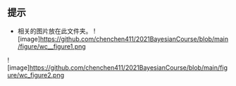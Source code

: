
## 提示

* 相关的图片放在此文件夹。
![image]https://github.com/chenchen411/2021BayesianCourse/blob/main/figure/wc__figure1.png


![image]https://github.com/chenchen411/2021BayesianCourse/blob/main/figure/wc_figure2.png
